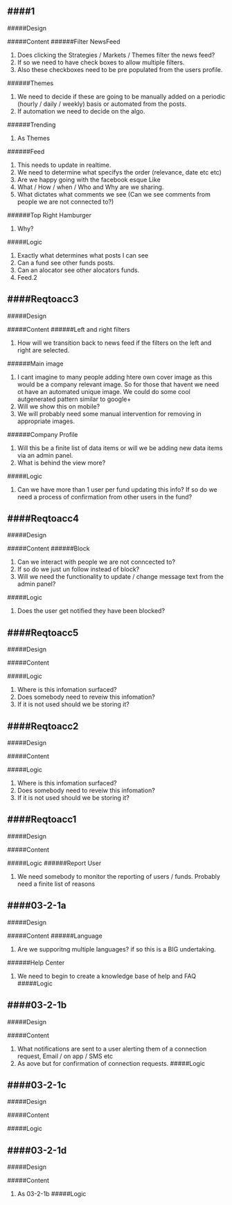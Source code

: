 ####1
---
#####Design

#####Content
######Filter NewsFeed
1. Does clicking the Strategies / Markets / Themes filter the news feed? 
2. If so we need to have check boxes to allow multiple filters.
3. Also these checkboxes need to be pre populated from the users profile.

######Themes
1. We need to decide if these are going to be manually added on a periodic (hourly / daily / weekly) basis or automated from the posts.
2. If automation we need to decide on the algo.

######Trending
1. As Themes

######Feed
1. This needs to update in realtime.
2. We need to determine what specifys the order (relevance, date etc etc)
3. Are we happy going with the facebook esque Like
4. What / How / when / Who and Why are we sharing.
5. What dictates what comments we see (Can we see comments from people we are not connected to?)

######Top Right Hamburger
1. Why?

#####Logic
1. Exactly what determines what posts I can see
2. Can a fund see other funds posts.
3. Can an alocator see other alocators funds.
4. Feed.2

####Reqtoacc3
---
#####Design

#####Content
######Left and right filters
1. How will we transition back to news feed if the filters on the left and right are selected.

######Main image
1. I cant imagine to many people adding htere own cover image as this would be a company relevant image. So for those that havent we need ot have an automated unique image. We could do some cool autgenerated pattern similar to google+
2. Will we show this on mobile?
3. We will probably need some manual intervention for removing in appropriate images.

######Company Profile
1. Will this be a finite list of data items or will we be adding new data items via an admin panel.
2. What is behind the view more?


#####Logic
1. Can we have more than 1 user per fund updating this info? If so do we need a process of confirmation from other users in the fund?

####Reqtoacc4
---
#####Design

#####Content
######Block
1. Can we interact with people we are not conncected to?
2. If so do we just un follow instead of block?
3. Will we need the functionality to update / change message text from the admin panel? 



#####Logic
1. Does the user get notified they have been blocked?

####Reqtoacc5
---
#####Design

#####Content


#####Logic
1. Where is this infomation surfaced?
2. Does somebody need to reveiw this infomation?
3. If it is not used should we be storing it?

####Reqtoacc2
---
#####Design

#####Content


#####Logic
1. Where is this infomation surfaced?
2. Does somebody need to reveiw this infomation?
3. If it is not used should we be storing it?

####Reqtoacc1
---
#####Design

#####Content


#####Logic
######Report User
1. We need somebody to monitor the reporting of users / funds. Probably need a finite list of reasons

####03-2-1a
---
#####Design

#####Content
######Language
1. Are we supporitng multiple languages? if so this is a BIG undertaking.

######Help Center
1. We need to begin to create a knowledge base of help and FAQ
#####Logic

####03-2-1b
---
#####Design

#####Content
1. What notifications are sent to a user alerting them of a connection request, Email / on app / SMS etc
2. As aove but for confirmation of connection requests.
#####Logic

####03-2-1c
---
#####Design

#####Content

#####Logic

####03-2-1d
---
#####Design

#####Content
1. As 03-2-1b
#####Logic

